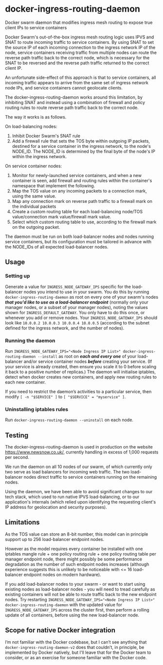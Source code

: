 # docker-ingress-routing-daemon
Docker swarm daemon that modifies ingress mesh routing to expose true client IPs to service containers

Docker Swarm's out-of-the-box ingress mesh routing logic uses IPVS and SNAT to route incoming traffic to service containers. By using SNAT to set the source IP of each incoming connection to the ingress network IP of the node, service containers receiving traffic from multiple nodes can route the reverse path traffic back to the correct node, which is necessary for the SNAT to be reversed and the reverse path traffic returned to the correct client IP.

An unfortunate side-effect of this approach is that to service containers, all incoming traffic appears to arrive from the same set of ingress network node IPs, and service containers cannot geolocate clients.

The docker-ingress-routing-daemon works around this limitation, by inhibiting SNAT and instead using a combination of firewall and policy routing rules to route reverse path traffic back to the correct node.

The way it works is as follows.

On load-balancing nodes:

1. Inhibit Docker Swarm's SNAT rule
2. Add a firewall rule that sets the TOS byte within outgoing IP packets, destined for a service container in the ingress network, to the node's NODE_ID. The NODE_ID is determined by the final byte of the node's IP within the ingress network.

On service container nodes:

1. Monitor for newly-launched service containers, and when a new container is seen, add firewall and routing rules within the container's namespace that implement the following.
2. Map the TOS value on any incoming packets to a connection mark, using the same value.
3. Map any connection mark on reverse path traffic to a firewall mark on the individual packets
4. Create a custom routing table for each load-balancing node/TOS value/connection mark value/firewall mark value.
5. Select which custom routing table to use, according to the firewall mark on the outgoing packet.

The daemon must be run on both load-balancer nodes and nodes running service containers, but its configuration must be tailored in advance with the NODE_IDs of all expected load-balancer nodes.

## Usage

### Setting up

Generate a value for `INGRESS_NODE_GATEWAY_IPS` specific for the load-balancer nodes you intend to use in your swarm. You do this by running `docker-ingress-routing-daemon` as root on every one of your swarm's nodes **_that you'd like to use as a load-balancer endpoint_** (normally only your manager nodes, or a subset of your manager nodes), noting the values shown for `INGRESS_DEFAULT_GATEWAY`. You only have to do this once, or whenever you add or remove nodes. Your `INGRESS_NODE_GATEWAY_IPS` should look like `10.0.0.2 10.0.0.3 10.0.0.4 10.0.0.5` (according to the subnet defined for the ingress network, and the number of nodes).

### Running the daemon

Run `INGRESS_NODE_GATEWAY_IPS="<Node Ingress IP List>" docker-ingress-routing-daemon --install` as root on **_each and every one_** of your load-balancer and/or service container nodes **_before_** creating your service. (If your service is already created, then ensure you scale it to 0 before scaling it back to a positive number of replicas.) The daemon will initialise iptables, detect when docker creates new containers, and apply new routing rules to each new container.

If you need to restrict the daemon’s activities to a particular service, then modify `[ -n "$SERVICE" ]` to `[ "$SERVICE" = "myservice" ]`.

### Uninstalling iptables rules

Run `docker-ingress-routing-daemon --uninstall` on each node.

## Testing

The docker-ingress-routing-daemon is used in production on the website https://www.newsnow.co.uk/, currently handling in excess of 1,000 requests per second.

We run the daemon on all 10 nodes of our swarm, of which currently only two serve as load balancers for incoming web traffic. The two load-balancer nodes direct traffic to service containers running on the remaining nodes.

Using the daemon, we have been able to avoid significant changes to our tech stack, which used to run native IPVS load-balancing, or to our application's internals (which relied upon identifying the requesting client's IP address for geolocation and security purposes).

## Limitations

As the TOS value can store an 8-bit number, this model can in principle support up to 256 load-balancer endpoint nodes.

However as the model requires every container be installed with one iptables mangle rule + one policy routing rule + one policy routing table per manager endpoint node, there might possibly be some performance degradation as the number of such endpoint nodes increases (although experience suggests this is unlikely to be noticeable with <= 16 load-balancer endpoint nodes on modern hardware).

If you add load-balancer nodes to your swarm - or want to start using existing nodes as load-balancer nodes - you will need to tread carefully as existing containers will not be able to route traffic back to the new endpoint nodes. Try restarting `INGRESS_NODE_GATEWAY_IPS="<Node Ingress IP List>" docker-ingress-routing-daemon` with the updated value for `INGRESS_NODE_GATEWAY_IPS` across the cluster first, then perform a rolling update of all containers, before using the new load-balancer node.

## Scope for native Docker integration

I’m not familiar with the Docker codebase, but I can’t see anything that `docker-ingress-routing-daemon-v2` does that couldn’t, in principle, be implemented by Docker natively, but I'll leave that for the Docker team to consider, or as an exercise for someone familiar with the Docker code.
